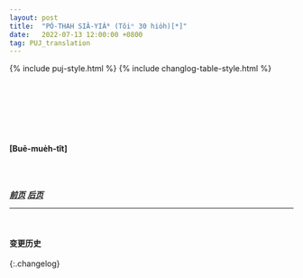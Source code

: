 ```yaml
---
layout: post
title:  "PÓ-THAH SIÂ-YIÁᴺ (Tŏiⁿ 30 hio̍h)[*]"
date:   2022-07-13 12:00:00 +0800
tag: PUJ_translation
---
```


{% include puj-style.html %}
{% include changlog-table-style.html %}

<!-- In walking, the small-footed lean on a child's shoulder or use a supporting staff. -->
&nbsp;&nbsp;
<!-- Those who can afford it, have large-footed female slaves who carry them about on their backs, for short distances. -->
<!-- I have been to visit a wealthy family and had the neighbouring ladies come in to see me, each riding pick-a-back on her slave. -->
<!-- A lady, whose beautiful house I went to see, was as gracious a hostess as could be found in any land; -->
<!-- but her feet were so tiny that the longest walk she could take was from one room to the next, and she was obliged to sit down after walking a few steps on her marble floors. -->
<!-- I have seen those whose feet were but two inches long upon the sole, and their shoes were no larger than those of a young infant. -->
<!-- Only the very rich can afford to be so helpless as such feet render their possessor, and there are not many who are very rich. -->

<!-- Middle-class women, with bound feet, sometimes walk four or five miles in a day. -->
&nbsp;&nbsp;
<!-- Many whose feet are apparently bound have natural shaped feet, merely dressed in the style of the bound-footed. -->
<!-- In some villages, the girls have their feet slightly bound just before marriage, and unbind them soon after the wedding festivities are past. -->
<!-- In some hamlets the women are all large-footed, and wade streams and walk long distances bare-footed; -->
<!-- but on approaching a town, and on gala days, they do up their feet, more or less successfully, in the aristocratic style. -->
<br>

<br>

**[Buē-mue̍h-tît]**

<br>

<br>

***[前页](PagodaShadowsPage029.html)***
***[后页](PagodaShadowsPage031-032.html)***

---
<br>

#### 变更历史

{:.changelog}
